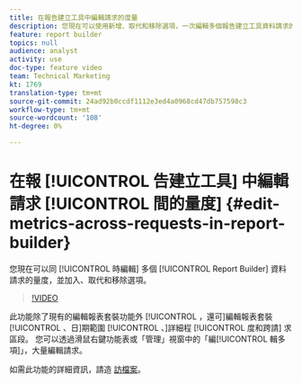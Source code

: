 ```yaml
---
title: 在報告建立工具中編輯請求的度量
description: 您現在可以使用新增、取代和移除選項，一次編輯多個報告建立工具資料請求的量度。
feature: report builder
topics: null
audience: analyst
activity: use
doc-type: feature video
team: Technical Marketing
kt: 1769
translation-type: tm+mt
source-git-commit: 24ad92b0ccdf1112e3ed4a0968cd47db757598c3
workflow-type: tm+mt
source-wordcount: '108'
ht-degree: 0%

---
```



# 在報 [!UICONTROL 告建立工具] 中編輯請求 [!UICONTROL 間的量度] {#edit-metrics-across-requests-in-report-builder}

您現在可以同 [!UICONTROL 時編輯] 多個 [!UICONTROL Report Builder] 資料請求的量度，並加入、取代和移除選項。

>[!VIDEO](https://video.tv.adobe.com/v/23547/?quality=12)

此功能除了現有的編輯報表套裝功能外 [!UICONTROL ，還可]編輯報表套裝 [!UICONTROL 、日]期範圍 [!UICONTROL 、]詳細程 [!UICONTROL 度和跨請] 求區段。 您可以透過滑鼠右鍵功能表或「管理」視窗中的「編[!UICONTROL 輯多項]」，大量編輯請求。

如需此功能的詳細資訊，請造 [訪檔案](https://marketing.adobe.com/resources/help/en_US/arb/edit_multiple_metrics.html)。
